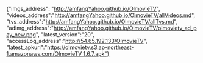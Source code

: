 {"imgs_address": "http://amfangYahoo.github.io/OlmovieTV", "videos_address":"http://amfangYahoo.github.io/OlmovieTV/allVideos.md", "tvs_address":"http://amfangYahoo.github.io/OlmovieTV/allTvs.md", "adImg_address":"http://amfangYahoo.github.io/OlmovieTV/olmovietv_ad_pay_new.png", "latest_version":"20", "accessLog_address":"http://54.65.192.133/OlmovieTV", "latest_apkurl":"https://olmovietv.s3.ap-northeast-1.amazonaws.com/OlmovieTV_1.6.7.apk"}
